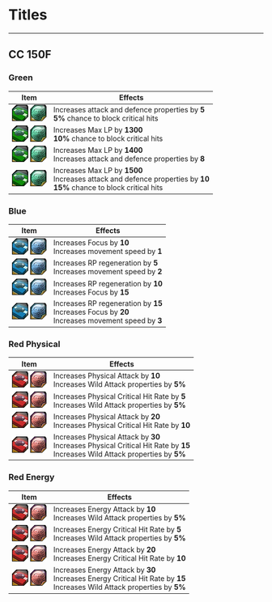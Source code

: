 # Titles
---

## CC 150F

### Green
| Item | Effects |
| - | - |
| ![](../_images/greward.png) ![](../_images/gtitle.png) | Increases attack and defence properties by **5** <br> **5%** chance to block critical hits |
| ![](../_images/greward.png) ![](../_images/gtitle.png) | Increases Max LP by **1300** <br> **10%** chance to block critical hits |
| ![](../_images/greward.png) ![](../_images/gtitle.png) | Increases Max LP by **1400** <br> Increases attack and defence properties by **8** |
| ![](../_images/greward.png) ![](../_images/gtitle.png) | Increases Max LP by **1500** <br> Increases attack and defence properties by **10** <br> **15%** chance to block critical hits |

### Blue
| Item | Effects |
| - | - |
| ![](../_images/breward.png) ![](../_images/btitle.png) | Increases Focus by **10** <br> Increases movement speed by **1** |
| ![](../_images/breward.png) ![](../_images/btitle.png) | Increases RP regeneration by **5** <br> Increases movement speed by **2** |
| ![](../_images/breward.png) ![](../_images/btitle.png) | Increases RP regeneration by **10** <br> Increases Focus by **15** |
| ![](../_images/breward.png) ![](../_images/btitle.png) | Increases RP regeneration by **15** <br> Increases Focus by **20** <br> Increases movement speed by **3** |

### Red Physical
| Item | Effects |
| - | - |
| ![](../_images/rreward.png) ![](../_images/rtitle.png) | Increases Physical Attack by **10** <br> Increases Wild Attack properties by **5%** |
| ![](../_images/rreward.png) ![](../_images/rtitle.png) | Increases Physical Critical Hit Rate by **5** <br> Increases Wild Attack properties by **5%** |
| ![](../_images/rreward.png) ![](../_images/rtitle.png) | Increases Physical Attack by **20** <br> Increases Physical Critical Hit Rate by **10** |
| ![](../_images/rreward.png) ![](../_images/rtitle.png) | Increases Physical Attack by **30** <br> Increases Physical Critical Hit Rate by **15** <br> Increases Wild Attack properties by **5%** |

### Red Energy
| Item | Effects |
| - | - |
| ![](../_images/rreward.png) ![](../_images/rtitle.png) | Increases Energy Attack by **10** <br> Increases Wild Attack properties by **5%** |
| ![](../_images/rreward.png) ![](../_images/rtitle.png) | Increases Energy Critical Hit Rate by **5** <br> Increases Wild Attack properties by **5%** |
| ![](../_images/rreward.png) ![](../_images/rtitle.png) | Increases Energy Attack by **20** <br> Increases Energy Critical Hit Rate by **10** |
| ![](../_images/rreward.png) ![](../_images/rtitle.png) | Increases Energy Attack by **30** <br> Increases Energy Critical Hit Rate by **15** <br> Increases Wild Attack properties by **5%** |